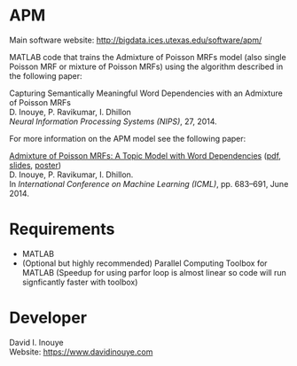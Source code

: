 APM
===

Main software website: http://bigdata.ices.utexas.edu/software/apm/

MATLAB code that trains the Admixture of Poisson MRFs model (also single Poisson MRF or mixture of Poisson MRFs) using the algorithm described in the following paper:  

Capturing Semantically Meaningful Word Dependencies with an Admixture of Poisson MRFs  
D. Inouye, P. Ravikumar, I. Dhillon  
*Neural Information Processing Systems (NIPS)*, 27, 2014.

For more information on the APM model see the following paper:  

[Admixture of Poisson MRFs: A Topic Model with Word Dependencies](http://www.cs.utexas.edu/~dinouye/papers/inouye2014-admixture-poisson-mrfs-icml2014.pdf) ([pdf](http://www.cs.utexas.edu/~dinouye/papers/inouye2014-admixture-poisson-mrfs-icml2014.pdf), [slides](http://www.cs.utexas.edu/~dinouye/presentations/pres-admixture-poisson-mrfs-icml2014.pdf), [poster](http://www.cs.utexas.edu/~dinouye/presentations/poster-admixture-poisson-mrfs-2014.pdf))  
D. Inouye, P. Ravikumar, I. Dhillon.  
In *International Conference on Machine Learning (ICML)*, pp. 683–691, June 2014.


Requirements
============

* MATLAB
* (Optional but highly recommended) Parallel Computing Toolbox for MATLAB (Speedup for using parfor loop is almost linear so code will run signficantly faster with toolbox)

Developer
=========

David I. Inouye  
Website: https://www.davidinouye.com  
